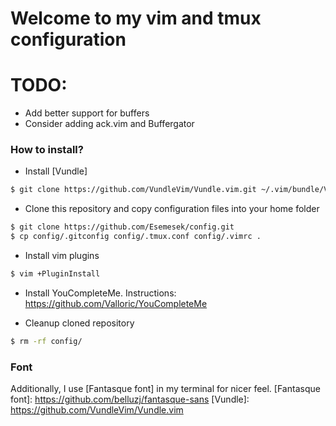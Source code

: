 # Welcome to my vim and tmux configuration
# TODO:
* Add better support for buffers
* Consider adding ack.vim and Buffergator
### How to install?
* Install [Vundle]
```bash
$ git clone https://github.com/VundleVim/Vundle.vim.git ~/.vim/bundle/Vundle.vim
```
* Clone this repository and copy configuration files into your home folder
```bash
$ git clone https://github.com/Esemesek/config.git
$ cp config/.gitconfig config/.tmux.conf config/.vimrc .
```
* Install vim plugins
```bash
$ vim +PluginInstall
```

* Install YouCompleteMe. Instructions: https://github.com/Valloric/YouCompleteMe

* Cleanup cloned repository
```bash
$ rm -rf config/
```
### Font
Additionally, I use [Fantasque font] in my terminal for nicer feel.
[Fantasque font]: https://github.com/belluzj/fantasque-sans
[Vundle]: https://github.com/VundleVim/Vundle.vim
